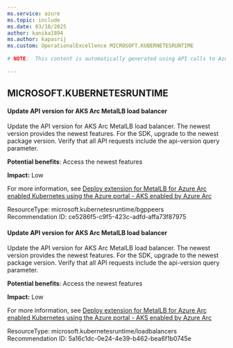 ```yaml
---
ms.service: azure
ms.topic: include
ms.date: 03/18/2025
author: kanika1894
ms.author: kapasrij
ms.custom: OperationalExcellence MICROSOFT.KUBERNETESRUNTIME
  
# NOTE:  This content is automatically generated using API calls to Azure. Any edits made on these files will be overwritten in the next run of the script. 
  
---
```

  
## MICROSOFT.KUBERNETESRUNTIME  
  
<!--ce5286f5-c9f5-423c-adfd-affa73f87975_begin-->

#### Update API version for AKS Arc MetalLB load balancer  
  
Update the API version for AKS Arc MetalLB load balancer. The newest version provides the newest features. For the SDK, upgrade to the newest package version. Verify that all API requests include the api-version query parameter.  
  
**Potential benefits**: Access the newest features  

**Impact:** Low
  
For more information, see [Deploy extension for MetalLB for Azure Arc enabled Kubernetes using the Azure portal - AKS enabled by Azure Arc](https://aka.ms/arc-metallb)  

ResourceType: microsoft.kubernetesruntime/bgppeers  
Recommendation ID: ce5286f5-c9f5-423c-adfd-affa73f87975  


<!--ce5286f5-c9f5-423c-adfd-affa73f87975_end-->

<!--5a16c1dc-0e24-4e39-b462-bea6f1b0745e_begin-->

#### Update API version for AKS Arc MetalLB load balancer  
  
Update the API version for AKS Arc MetalLB load balancer. The newest version provides the newest features. For the SDK, upgrade to the newest package version. Verify that all API requests include the api-version query parameter.  
  
**Potential benefits**: Access the newest features  

**Impact:** Low
  
For more information, see [Deploy extension for MetalLB for Azure Arc enabled Kubernetes using the Azure portal - AKS enabled by Azure Arc](https://aka.ms/arc-metallb)  

ResourceType: microsoft.kubernetesruntime/loadbalancers  
Recommendation ID: 5a16c1dc-0e24-4e39-b462-bea6f1b0745e  


<!--5a16c1dc-0e24-4e39-b462-bea6f1b0745e_end-->

<!--articleBody-->
